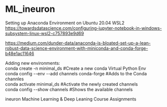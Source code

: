 # ML_ineuron

Setting up Anaconda Environment on Ubuntu 20.04 WSL2  
https://towardsdatascience.com/configuring-jupyter-notebook-in-windows-subsystem-linux-wsl2-c757893e9d69  

https://medium.com/dunder-data/anaconda-is-bloated-set-up-a-lean-robust-data-science-environment-with-miniconda-and-conda-forge-b48e1ac11646  

Adding new environments:  
conda create -n minimal_ds #Create a new conda Virtual Python Env  
conda config --env --add channels conda-forge #Adds to the Conda channles  
conda activate minimal_ds #Activate the newly created channels  
conda config --show channels #Shows the available channels  

ineuron Machine Learning &amp; Deep Leaning Course Assignments  
